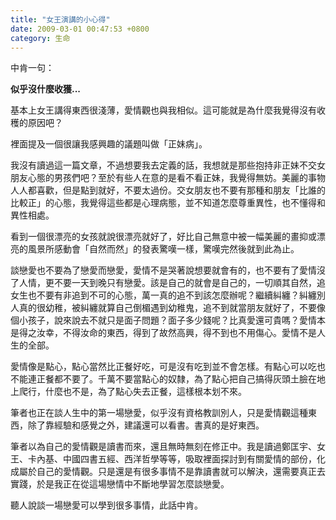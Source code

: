 ```yaml
---
title: "女王演講的小心得"
date: 2009-03-01 00:47:53 +0800
category: 生命
---
```

<p>中肯一句：</p><p><b>似乎沒什麼收獲...</b></p><p>基本上女王講得東西很淺薄，愛情觀也與我相似。這可能就是為什麼我覺得沒有收穫的原因吧？</p><p>裡面提及一個很讓我感興趣的議題叫做「正妹病」。</p><p>我沒有讀過這一篇文章，不過想要我去定義的話，我想就是那些抱持非正妹不交女朋友心態的男孩們吧？至於有些人在意的是看不看正妹，我覺得無妨。美麗的事物人人都喜歡，但是點到就好，不要太過份。交女朋友也不要有那種和朋友「比誰的比較正」的心態，我覺得這些都是心理病態，並不知道怎麼尊重異性，也不懂得和異性相處。</p><p>看到一個很漂亮的女孩就說很漂亮就好了，好比自己無意中被一幅美麗的畫抑或漂亮的風景所感動會「自然而然」的發表驚嘆一樣，驚嘆完然後就到此為止。</p><p>談戀愛也不要為了戀愛而戀愛，愛情不是哭著說想要就會有的，也不要有了愛情沒了人情，更不要一天到晚只有戀愛。該是自己的就會是自己的，一切順其自然，追女生也不要有非追到不可的心態，萬一真的追不到該怎麼辦呢？繼續糾纏？糾纏別人真的很幼稚，被糾纏就算自己倒楣遇到幼稚鬼，追不到就當朋友就好了，不要像個小孩子，說來說去不就只是面子問題？面子多少錢呢？比真愛還可貴嗎？愛情本是得之汝幸，不得汝命的東西，得到了故然高興，得不到也不用傷心。愛情不是人生的全部。</p><p>愛情像是點心，點心當然比正餐好吃，可是沒有吃到並不會怎樣。有點心可以吃也不能連正餐都不要了。千萬不要當點心的奴隸，為了點心把自己搞得灰頭土臉在地上爬行，什麼也不是，為了點心失去正餐，這樣根本划不來。</p><p>筆者也正在談人生中的第一場戀愛，似乎沒有資格教訓別人，只是愛情觀這種東西，除了靠經驗和感覺之外，建議還可以看書。書真的是好東西。</p><p>筆者以為自己的愛情觀是讀書而來，還且無時無刻在修正中。我是讀過鄭匡宇、女王、卡內基、中國四書五經、西洋哲學等等，吸取裡面探討到有關愛情的部份，化成屬於自己的愛情觀。只是還是有很多事情不是靠讀書就可以解決，還需要真正去實踐，於是我正在從這場戀情中不斷地學習怎麼談戀愛。</p><p>聽人說談一場戀愛可以學到很多事情，此話中肯。</p>
